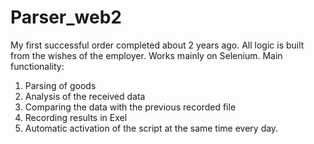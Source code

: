 # Parser_web2
 
My first successful order completed about 2 years ago. All logic is built from the wishes of the employer. Works mainly on Selenium. 
Main functionality:
1) Parsing of goods
2) Analysis of the received data
3) Comparing the data with the previous recorded file
4) Recording results in Exel
5) Automatic activation of the script at the same time every day.
